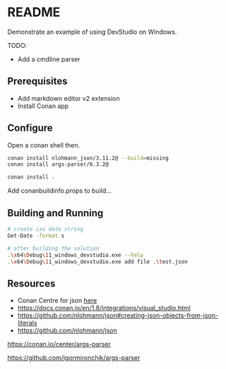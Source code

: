 # README

Demonstrate an example of using DevStudio on Windows.  

TODO:

* Add a cmdline parser

## Prerequisites

* Add markdown editor v2 extension
* Install Conan app

## Configure

Open a conan shell then.  

```sh
conan install nlohmann_json/3.11.2@ --build=missing
conan install args-parser/6.3.2@

conan install .
```

Add conanbuildinfo.props to build...  

## Building and Running

```sh
# create iso date string
Get-Date -format s

# after building the solution
.\x64\Debug\11_windows_devstudio.exe --help
.\x64\Debug\11_windows_devstudio.exe add file .\test.json
```

## Resources

* Conan Centre for json [here](https://conan.io/center/nlohmann_json?tab=useit)
* https://docs.conan.io/en/1.8/integrations/visual_studio.html
* https://github.com/nlohmann/json#creating-json-objects-from-json-literals
* https://github.com/nlohmann/json



https://conan.io/center/args-parser

https://github.com/igormironchik/args-parser


